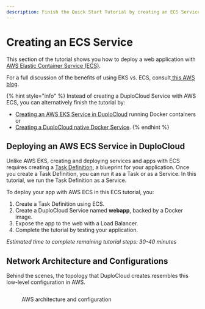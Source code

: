 ```yaml
---
description: Finish the Quick Start Tutorial by creating an ECS Service
---
```


# Creating an ECS Service

This section of the tutorial shows you how to deploy a web application with [AWS Elastic Container Service (ECS)](https://aws.amazon.com/ecs/).

For a full discussion of the benefits of using EKS vs. ECS, consult[ this AWS blog](https://aws.amazon.com/blogs/containers/amazon-ecs-vs-amazon-eks-making-sense-of-aws-container-services/).

{% hint style="info" %}
Instead of creating a DuploCloud Service with AWS ECS, you can alternatively finish the tutorial by:

* [Creating an AWS EKS Service in DuploCloud](../quick-start-eks-services/) running Docker containers or
* [Creating a DuploCloud native Docker Service](../quick-start-duplocloud-docker-services/).
{% endhint %}

## Deploying an AWS ECS Service in DuploCloud

Unlike AWS EKS, creating and deploying services and apps with ECS requires creating a [Task Definition](https://docs.aws.amazon.com/AmazonECS/latest/developerguide/task\_definitions.html), a blueprint for your application. Once you create a Task Definition, you can run it as a Task or as a Service. In this tutorial, we run the Task Definition as a Service.

To deploy your app with AWS ECS in this ECS tutorial, you:&#x20;

1. Create a Task Definition using ECS.
2. Create a DuploCloud Service named **webapp**, backed by a Docker image.
3. Expose the app to the web with a Load Balancer.
4. Complete the tutorial by testing your application.

_Estimated time to complete remaining tutorial steps: 30-40 minutes_

## Network Architecture and Configurations

Behind the scenes, the topology that DuploCloud creates resembles this low-level configuration in AWS.

<figure><img src="../../../.gitbook/assets/network-diagram.png" alt=""><figcaption><p>AWS architecture and configuration</p></figcaption></figure>

